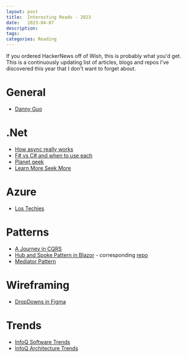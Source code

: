 ```yaml
---
layout: post
title:  Interesting Reads - 2023
date:   2023-04-07
description: 
tags: 
categories: Reading
---
```

If you ordered HackerNews off of Wish, this is probably what you'd get. This is a continuously updating list of articles, blogs and repos I've discovered this year that I don't want to forget about.
# General
- [Danny Guo](https://www.dannyguo.com/blog/why-i-blog)

# .Net
- [How async really works](https://devblogs.microsoft.com/dotnet/how-async-await-really-works/)
- [F# vs C# and when to use each](https://www.youtube.com/watch?v=vOcTPUiBQgc)
- [Planet geek](https://www.planetgeek.ch/)
- [Learn More Seek More](https://www.learmoreseekmore.com/)
# Azure
- [Los Techies](https://lostechies.com/)

# Patterns
- [A Journey in CQRS](https://learn.microsoft.com/en-us/previous-versions/msp-n-p/jj554200(v=pandp.10))
- [Hub and Spoke Pattern in Blazor](https://www.youtube.com/watch?v=SxfUHLAfC8k) - corresponding [repo](https://github.com/jeffreypalermo/blazormvc)
- [Mediator Pattern](https://dotnetcoretutorials.com/2019/04/30/the-mediator-pattern-in-net-core-part-1-whats-a-mediator/)

# Wireframing
- [DropDowns in Figma](https://www.youtube.com/watch?v=5YEw7O1KgNQ&t=364s)

# Trends
- [InfoQ Software Trends](https://www.infoq.com/articles/infoq-software-trends-report-2022/?itm_source=articles_about_InfoQ-trends-report&itm_medium=link&itm_campaign=InfoQ-trends-report)
- [InfoQ Architecture Trends](https://www.infoq.com/articles/architecture-trends-2023/?itm_source=articles_about_InfoQ-trends-report&itm_medium=link&itm_campaign=InfoQ-trends-report)